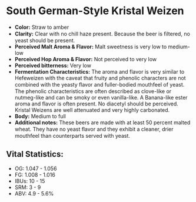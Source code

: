 # South German-Style Kristal Weizen

- **Color:** Straw to amber
- **Clarity:** Clear with no chill haze present. Because the beer is ﬁltered, no yeast should be present.
- **Perceived Malt Aroma & Flavor:** Malt sweetness is very low to medium-low
- **Perceived Hop Aroma & Flavor:** Not perceived to very low
- **Perceived bitterness:** Very low
- **Fermentation Characteristics:** The aroma and flavor is very similar to Hefeweizen with the caveat that fruity and phenolic characters are not combined with the yeasty ﬂavor and fuller-bodied mouthfeel of yeast. The phenolic characteristics are often described as clove-like or nutmeg-like and can be smoky or even vanilla-like. A Banana-like ester aroma and flavor is often present. No diacetyl should be perceived. Kristal Weizens are well attenuated and very highly carbonated.
- **Body:** Medium to full
- **Additional notes:** These beers are made with at least 50 percent malted wheat. They have no yeast ﬂavor and they exhibit a cleaner, drier mouthfeel than counterparts served with yeast.

## Vital Statistics:

- OG: 1.047 - 1.056
- FG: 1.008 - 1.016
- IBUs: 10 - 15
- SRM: 3 - 9
- ABV: 4.9 - 5.6% 
